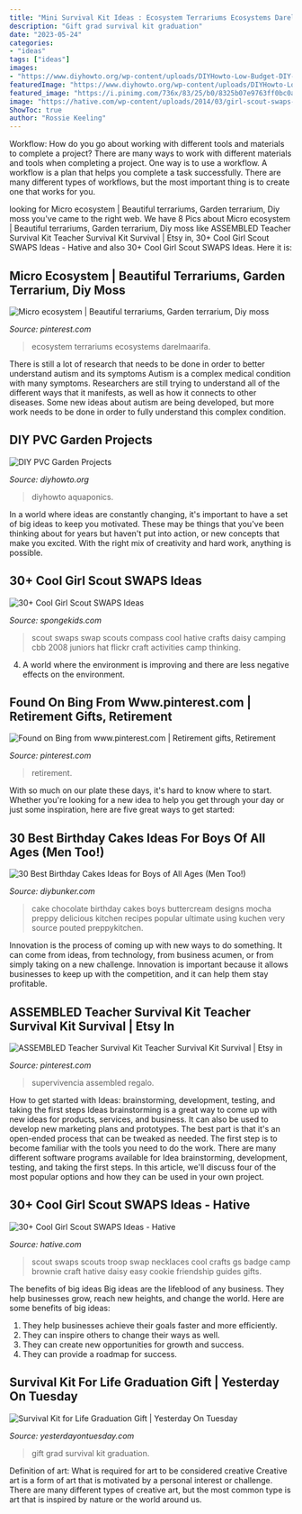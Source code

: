 ```yaml
---
title: "Mini Survival Kit Ideas : Ecosystem Terrariums Ecosystems Darelmaarifa"
description: "Gift grad survival kit graduation"
date: "2023-05-24"
categories:
- "ideas"
tags: ["ideas"]
images:
- "https://www.diyhowto.org/wp-content/uploads/DIYHowto-Low-Budget-DIY-PVC-Garden-Projects-You-Can-Do-15.jpg"
featuredImage: "https://www.diyhowto.org/wp-content/uploads/DIYHowto-Low-Budget-DIY-PVC-Garden-Projects-You-Can-Do-15.jpg"
featured_image: "https://i.pinimg.com/736x/83/25/b0/8325b07e9763ff0bc0a8c69f63a2f803.jpg"
image: "https://hative.com/wp-content/uploads/2014/03/girl-scout-swaps-ideas/13-troop-necklaces-girl-scout-swaps.jpg"
ShowToc: true
author: "Rossie Keeling"
---
```



Workflow: How do you go about working with different tools and materials to complete a project?
There are many ways to work with different materials and tools when completing a project. One way is to use a workflow. A workflow is a plan that helps you complete a task successfully. There are many different types of workflows, but the most important thing is to create one that works for you.

	

		
looking for Micro ecosystem | Beautiful terrariums, Garden terrarium, Diy moss you've came to the right web. We have 8 Pics about Micro ecosystem | Beautiful terrariums, Garden terrarium, Diy moss like ASSEMBLED Teacher Survival Kit Teacher Survival Kit Survival | Etsy in, 30+ Cool Girl Scout SWAPS Ideas - Hative and also 30+ Cool Girl Scout SWAPS Ideas. Here it is:
		
    
## Micro Ecosystem | Beautiful Terrariums, Garden Terrarium, Diy Moss

<img loading=lazy src="https://i.pinimg.com/736x/83/25/b0/8325b07e9763ff0bc0a8c69f63a2f803.jpg" onerror="this.onerror=null;this.src='https://tse1.mm.bing.net/th?id=OIP.3Z4wXW53SBXb_XBtfTY4hwHaHa&amp;pid=15.1';" alt="Micro ecosystem | Beautiful terrariums, Garden terrarium, Diy moss">

_Source: pinterest.com_

>ecosystem terrariums ecosystems darelmaarifa. 

	

There is still a lot of research that needs to be done in order to better understand autism and its symptoms
Autism is a complex medical condition with many symptoms. Researchers are still trying to understand all of the different ways that it manifests, as well as how it connects to other diseases. Some new ideas about autism are being developed, but more work needs to be done in order to fully understand this complex condition.

    
## DIY PVC Garden Projects

<img loading=lazy src="https://www.diyhowto.org/wp-content/uploads/DIYHowto-Low-Budget-DIY-PVC-Garden-Projects-You-Can-Do-15.jpg" onerror="this.onerror=null;this.src='https://tse1.mm.bing.net/th?id=OIP.3ebRLr3wkWPzkOGxyUymJgHaQo&amp;pid=15.1';" alt="DIY PVC Garden Projects">

_Source: diyhowto.org_

>diyhowto aquaponics. 

	

In a world where ideas are constantly changing, it's important to have a set of big ideas to keep you motivated. These may be things that you've been thinking about for years but haven't put into action, or new concepts that make you excited. With the right mix of creativity and hard work, anything is possible.

    
## 30+ Cool Girl Scout SWAPS Ideas

<img loading=lazy src="http://spongekids.com/wp-content/uploads/2014/03/girl-scout-swaps-ideas/17-compass-girl-scout-swaps.jpg" onerror="this.onerror=null;this.src='https://tse4.mm.bing.net/th?id=OIP.P2lyx9flnDWqw6DBVm6I9wHaE7&amp;pid=15.1';" alt="30+ Cool Girl Scout SWAPS Ideas">

_Source: spongekids.com_

>scout swaps swap scouts compass cool hative crafts daisy camping cbb 2008 juniors hat flickr craft activities camp thinking. 

	

4. A world where the environment is improving and there are less negative effects on the environment. 

    
## Found On Bing From Www.pinterest.com | Retirement Gifts, Retirement

<img loading=lazy src="https://i.pinimg.com/736x/74/6a/8d/746a8d340c8ba5d8775466512b5e494a--retirement-gifts-teacher-retirement.jpg" onerror="this.onerror=null;this.src='https://tse1.mm.bing.net/th?id=OIP.UjwWqTHNJWv11y43O71R8gHaJ3&amp;pid=15.1';" alt="Found on Bing from www.pinterest.com | Retirement gifts, Retirement">

_Source: pinterest.com_

>retirement. 

	

With so much on our plate these days, it's hard to know where to start. Whether you're looking for a new idea to help you get through your day or just some inspiration, here are five great ways to get started: 

    
## 30 Best Birthday Cakes Ideas For Boys Of All Ages (Men Too!)

<img loading=lazy src="https://www.diybunker.com/wp-content/uploads/2020/12/chocolate-cake-722x1024.jpg" onerror="this.onerror=null;this.src='https://tse2.mm.bing.net/th?id=OIP.9NXg40NNa4P6vo325CzPOwHaKg&amp;pid=15.1';" alt="30 Best Birthday Cakes Ideas for Boys of All Ages (Men Too!)">

_Source: diybunker.com_

>cake chocolate birthday cakes boys buttercream designs mocha preppy delicious kitchen recipes popular ultimate using kuchen very source pouted preppykitchen. 

	

Innovation is the process of coming up with new ways to do something. It can come from ideas, from technology, from business acumen, or from simply taking on a new challenge. Innovation is important because it allows businesses to keep up with the competition, and it can help them stay profitable.

    
## ASSEMBLED Teacher Survival Kit Teacher Survival Kit Survival | Etsy In

<img loading=lazy src="https://i.pinimg.com/736x/74/99/db/7499db0b855c662630a1f6fede57b393.jpg" onerror="this.onerror=null;this.src='https://tse4.mm.bing.net/th?id=OIP.FMfMoogOXhVWj1Ge6M127wHaJ3&amp;pid=15.1';" alt="ASSEMBLED Teacher Survival Kit Teacher Survival Kit Survival | Etsy in">

_Source: pinterest.com_

>supervivencia assembled regalo. 

	

How to get started with Ideas: brainstorming, development, testing, and taking the first steps
Ideas brainstorming is a great way to come up with new ideas for products, services, and business. It can also be used to develop new marketing plans and prototypes. The best part is that it's an open-ended process that can be tweaked as needed. The first step is to become familiar with the tools you need to do the work. There are many different software programs available for Idea brainstorming, development, testing, and taking the first steps. In this article, we'll discuss four of the most popular options and how they can be used in your own project.

    
## 30+ Cool Girl Scout SWAPS Ideas - Hative

<img loading=lazy src="https://hative.com/wp-content/uploads/2014/03/girl-scout-swaps-ideas/13-troop-necklaces-girl-scout-swaps.jpg" onerror="this.onerror=null;this.src='https://tse2.mm.bing.net/th?id=OIP.lG-xGAPb1MoHzTXFi6kv8AHaJ4&amp;pid=15.1';" alt="30+ Cool Girl Scout SWAPS Ideas - Hative">

_Source: hative.com_

>scout swaps scouts troop swap necklaces cool crafts gs badge camp brownie craft hative daisy easy cookie friendship guides gifts. 

	

The benefits of big ideas
Big ideas are the lifeblood of any business. They help businesses grow, reach new heights, and change the world. Here are some benefits of big ideas:
1. They help businesses achieve their goals faster and more efficiently.
2. They can inspire others to change their ways as well.
3. They can create new opportunities for growth and success.
4. They can provide a roadmap for success.

    
## Survival Kit For Life Graduation Gift | Yesterday On Tuesday

<img loading=lazy src="https://yesterdayontuesday.com/wp-content/uploads/2017/06/Mason-Jar-Grad-Gift.jpg" onerror="this.onerror=null;this.src='https://tse4.mm.bing.net/th?id=OIP.czEO0_I3WBtDUqOVUYRf1wHaLH&amp;pid=15.1';" alt="Survival Kit for Life Graduation Gift | Yesterday On Tuesday">

_Source: yesterdayontuesday.com_

>gift grad survival kit graduation. 

	

Definition of art: What is required for art to be considered creative
Creative art is a form of art that is motivated by a personal interest or challenge. There are many different types of creative art, but the most common type is art that is inspired by nature or the world around us.

